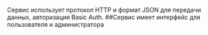 Сервис использует протокол HTTP и формат JSON для передачи данных, авторизация Basic Auth.
##Сервис имеет интерфейс для пользователя и администратора
